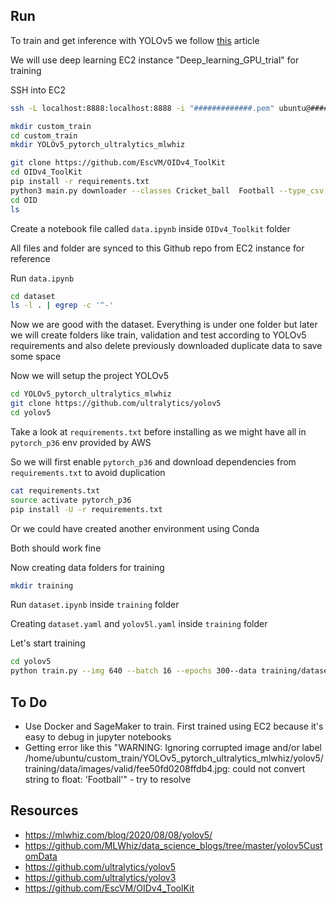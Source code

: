 ## Run 

To train and get inference with YOLOv5 we follow [this](https://mlwhiz.com/blog/2020/08/08/yolov5/) article

We will use deep learning EC2 instance "Deep_learning_GPU_trial" for training 

SSH into EC2 

```bash
ssh -L localhost:8888:localhost:8888 -i "#############.pem" ubuntu@############.us-east-2.compute.amazonaws.com
```

```bash
mkdir custom_train
cd custom_train
mkdir YOLOv5_pytorch_ultralytics_mlwhiz
```

```bash
git clone https://github.com/EscVM/OIDv4_ToolKit
cd OIDv4_ToolKit
pip install -r requirements.txt
python3 main.py downloader --classes Cricket_ball  Football --type_csv all -y --limit 500
cd OID
ls
```

Create a notebook file called `data.ipynb` inside `OIDv4_Toolkit` folder

All files and folder are synced to this Github repo from EC2 instance for reference

Run `data.ipynb`

```bash
cd dataset 
ls -l . | egrep -c '^-'
```

Now we are good with the dataset. Everything is under one folder but later
we will create folders like train, validation and test according to YOLOv5
requirements and also delete previously downloaded duplicate data to save 
some space

Now we will setup the project YOLOv5

```bash
cd YOLOv5_pytorch_ultralytics_mlwhiz
git clone https://github.com/ultralytics/yolov5
cd yolov5
```

Take a look at `requirements.txt` before installing as we might have 
all in `pytorch_p36` env provided by AWS

So we will first enable `pytorch_p36` and download dependencies from 
`requirements.txt` to avoid duplication 

```bash
cat requirements.txt
source activate pytorch_p36
pip install -U -r requirements.txt
```

Or we could have created another environment using Conda

Both should work fine

Now creating data folders for training 

```bash
mkdir training 
```

Run `dataset.ipynb` inside `training` folder 

Creating `dataset.yaml` and `yolov5l.yaml` inside `training` folder 

Let's start training 

```bash
cd yolov5
python train.py --img 640 --batch 16 --epochs 300--data training/dataset.yaml --cfg training/yolov5l.yaml --weights ''
```


## To Do

- Use Docker and SageMaker to train. First trained using EC2 because 
it's easy to debug in jupyter notebooks
- Getting error like this 
"WARNING: Ignoring corrupted image and/or label /home/ubuntu/custom_train/YOLOv5_pytorch_ultralytics_mlwhiz/yolov5/training/data/images/valid/fee50fd0208ffdb4.jpg: could not convert string to float: 'Football'"
\- try to resolve 



## Resources 

- https://mlwhiz.com/blog/2020/08/08/yolov5/
- https://github.com/MLWhiz/data_science_blogs/tree/master/yolov5CustomData
- https://github.com/ultralytics/yolov5
- https://github.com/ultralytics/yolov3
- https://github.com/EscVM/OIDv4_ToolKit

